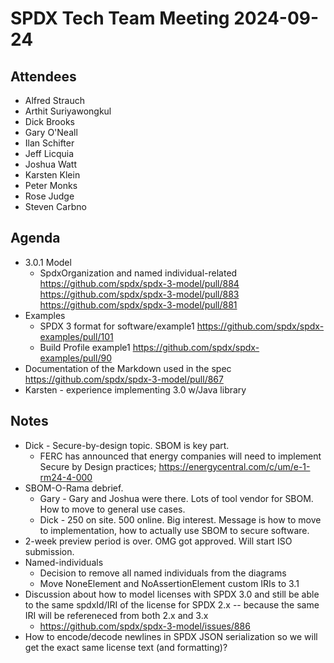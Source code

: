 # SPDX Tech Team Meeting 2024-09-24

## Attendees

- Alfred Strauch
- Arthit Suriyawongkul
- Dick Brooks
- Gary O'Neall
- Ilan Schifter
- Jeff Licquia
- Joshua Watt
- Karsten Klein
- Peter Monks
- Rose Judge
- Steven Carbno

## Agenda

- 3.0.1 Model
  - SpdxOrganization and named individual-related
    https://github.com/spdx/spdx-3-model/pull/884
    https://github.com/spdx/spdx-3-model/pull/883
    https://github.com/spdx/spdx-3-model/pull/881
- Examples
  - SPDX 3 format for software/example1
    https://github.com/spdx/spdx-examples/pull/101
  - Build Profile example1
    https://github.com/spdx/spdx-examples/pull/90
- Documentation of the Markdown used in the spec
  https://github.com/spdx/spdx-3-model/pull/867
- Karsten - experience implementing 3.0 w/Java library

## Notes
- Dick - Secure-by-design topic. SBOM is key part.
  - FERC has announced that energy companies will need to implement Secure by Design practices;
    https://energycentral.com/c/um/e-1-rm24-4-000
- SBOM-O-Rama debrief.
  - Gary - Gary and Joshua were there.
    Lots of tool vendor for SBOM. How to move to general use cases.
  - Dick - 250 on site. 500 online. Big interest.
    Message is how to move to implementation, how to actually use SBOM to secure software.
- 2-week preview period is over. OMG got approved. Will start ISO submission.
- Named-individuals
  - Decision to remove all named individuals from the diagrams
  - Move NoneElement and NoAssertionElement custom IRIs to 3.1
- Discussion about how to model licenses with SPDX 3.0 and still be able to
  the same spdxId/IRI of the license for SPDX 2.x -- because the same IRI will
  be refereneced from both 2.x and 3.x
  - https://github.com/spdx/spdx-3-model/issues/886
- How to encode/decode newlines in SPDX JSON serialization so we will get the exact same license text (and formatting)?
